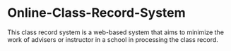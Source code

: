 # Online-Class-Record-System
This class record system is a web-based system that aims to minimize the work of advisers or instructor in a school in processing the class record. 
